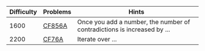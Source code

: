 | Difficulty | Problems | Hints |
| -------- | -------- | -------- |
| 1600 | [CF856A](https://codeforces.com/problemset/problem/856/A) | Once you add a number, the number of contradictions is increased by ... |
| 2200 | [CF76A](https://codeforces.com/problemset/problem/76/A) | Iterate over ... |